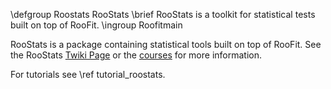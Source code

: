 \defgroup Roostats RooStats
\brief  RooStats is a toolkit for statistical tests built on top of RooFit.
\ingroup Roofitmain

RooStats is a package containing statistical tools built on top of RooFit.
See the RooStats [Twiki Page](https://twiki.cern.ch/twiki/bin/view/RooStats/WebHome) or the [courses](https://root.cern/learn/courses) for more information.

For tutorials see \ref tutorial_roostats. 
